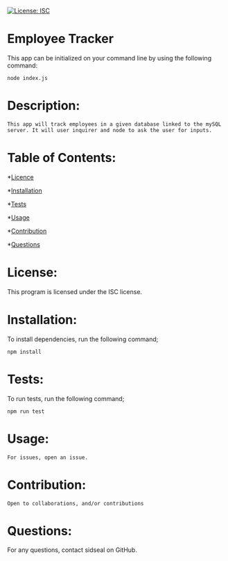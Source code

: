 
 [![License: ISC](https://img.shields.io/badge/License-ISC-yellow.svg)](https://opensource.org/licenses/ISC)
 
# Employee Tracker 
This app can be initialized on your command line by using the following command:

```node index.js```

# Description:
```This app will track employees in a given database linked to the mySQL server. It will user inquirer and node to ask the user for inputs.```


# Table of Contents:
*[Licence](#License)

*[Installation](#Installation)

*[Tests](#tests)

*[Usage](#usage)

*[Contribution](#contribution)

*[Questions](#questions)

# License:
This program is licensed under the ISC license.

# Installation:
To install dependencies, run the following command;

```npm install```

# Tests:
To run tests, run the following command;

```npm run test```

# Usage:

```For issues, open an issue.```

# Contribution:

```Open to collaborations, and/or contributions```

# Questions:

For any questions, contact sidseal on GitHub.

